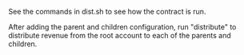 See the commands in dist.sh to see how the contract is run. 

After adding the parent and children configuration, run "distribute" to distribute revenue from the root account to each of the parents and children.
